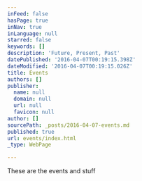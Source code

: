 ```yaml
---
inFeed: false
hasPage: true
inNav: true
inLanguage: null
starred: false
keywords: []
description: 'Future, Present, Past'
datePublished: '2016-04-07T00:19:15.398Z'
dateModified: '2016-04-07T00:19:15.026Z'
title: Events
authors: []
publisher:
  name: null
  domain: null
  url: null
  favicon: null
author: []
sourcePath: _posts/2016-04-07-events.md
published: true
url: events/index.html
_type: WebPage

---
```

These are the events and stuff